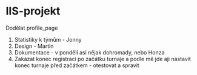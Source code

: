 # IIS-projekt

Dodělat profile_page

1) Statistiky k týmům - Jonny
2) Design - Martin
3) Dokumentace - v pondělí asi nějak dohromady, nebo Honza
4) Zakázat konec registrací po začátku turnaje a podle mě jde aji nastavit konec turnaje před začátkem - otestovat a spravit
